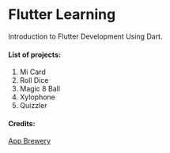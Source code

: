 # Flutter Learning
Introduction to Flutter Development Using Dart.


#### List of projects:
1. Mi Card
1. Roll Dice
1. Magic 8 Ball
1. Xylophone
1. Quizzler

#### Credits:
[App Brewery](https://www.appbrewery.co/)

